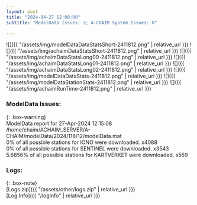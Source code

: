```yaml
---
layout: post
title: "2024-04-27 12:00:00"
subtitle: "ModelData Issues: 3; A-CHAIM System Issues: 0"

---
```


![]({{ "/assets/img/modelDataDataStatsShort-2411812.png" | relative_url }})
![]({{ "/assets/img/achaimDataStatsShort-2411812.png" | relative_url }})
![]({{ "/assets/img/achaimDataStatsLong00-2411812.png" | relative_url }})
![]({{ "/assets/img/achaimDataStatsLong01-2411812.png" | relative_url }})
![]({{ "/assets/img/achaimDataStatsLong02-2411812.png" | relative_url }})
![]({{ "/assets/img/modelDataDataStats-2411812.png" | relative_url }})
![]({{ "/assets/img/modelDataStationStats-2411812.png" | relative_url }})
![]({{ "/assets/img/achaimRunTime-2411812.png" | relative_url }})


### ModelData Issues:  
  
{: .box-warning}  
 ModelData report for 27-Apr-2024 12:15:08   
 /home/chaim/ACHAIM_SERVER/A-CHAIM/modelData/2024/118/12/modelData.mat   
 0% of all possible stations for IONO were downloaded. x4088   
 0% of all possible stations for SENTINEL were downloaded. x3543   
 5.6856% of all possible stations for KARTVERKET were downloaded. x559   
  


### Logs:  
  
{: .box-note}  
[Logs.zip]({{ "/assets/other/logs.zip" | relative_url }})  
[Log Info]({{ "/logInfo" | relative_url }})  
